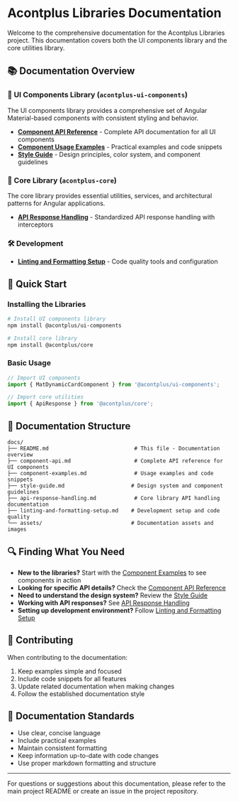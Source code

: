 # Acontplus Libraries Documentation

Welcome to the comprehensive documentation for the Acontplus Libraries project. This documentation covers both the UI components library and the core utilities library.

## 📚 Documentation Overview

### 🎨 UI Components Library (`acontplus-ui-components`)

The UI components library provides a comprehensive set of Angular Material-based components with consistent styling and behavior.

- **[Component API Reference](component-api.md)** - Complete API documentation for all UI components
- **[Component Usage Examples](component-examples.md)** - Practical examples and code snippets
- **[Style Guide](style-guide.md)** - Design principles, color system, and component guidelines

### 🔧 Core Library (`acontplus-core`)

The core library provides essential utilities, services, and architectural patterns for Angular applications.

- **[API Response Handling](api-response-handling.md)** - Standardized API response handling with interceptors

### 🛠️ Development

- **[Linting and Formatting Setup](linting-and-formatting-setup.md)** - Code quality tools and configuration

## 🚀 Quick Start

### Installing the Libraries

```bash
# Install UI components library
npm install @acontplus/ui-components

# Install core library
npm install @acontplus/core
```

### Basic Usage

```typescript
// Import UI components
import { MatDynamicCardComponent } from '@acontplus/ui-components';

// Import core utilities
import { ApiResponse } from '@acontplus/core';
```

## 📖 Documentation Structure

```
docs/
├── README.md                           # This file - Documentation overview
├── component-api.md                    # Complete API reference for UI components
├── component-examples.md               # Usage examples and code snippets
├── style-guide.md                     # Design system and component guidelines
├── api-response-handling.md            # Core library API handling documentation
├── linting-and-formatting-setup.md    # Development setup and code quality
└── assets/                            # Documentation assets and images
```

## 🔍 Finding What You Need

- **New to the libraries?** Start with the [Component Examples](component-examples.md) to see components in action
- **Looking for specific API details?** Check the [Component API Reference](component-api.md)
- **Need to understand the design system?** Review the [Style Guide](style-guide.md)
- **Working with API responses?** See [API Response Handling](api-response-handling.md)
- **Setting up development environment?** Follow [Linting and Formatting Setup](linting-and-formatting-setup.md)

## 🤝 Contributing

When contributing to the documentation:

1. Keep examples simple and focused
2. Include code snippets for all features
3. Update related documentation when making changes
4. Follow the established documentation style

## 📝 Documentation Standards

- Use clear, concise language
- Include practical examples
- Maintain consistent formatting
- Keep information up-to-date with code changes
- Use proper markdown formatting and structure

---

For questions or suggestions about this documentation, please refer to the main project README or create an issue in the project repository.
